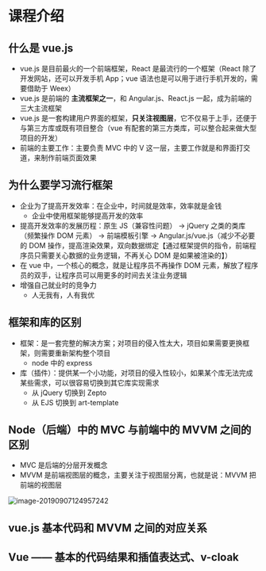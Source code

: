 # 课程介绍

## 什么是 vue.js

* vue.js 是目前最火的一个前端框架，React 是最流行的一个框架（React 除了开发网站，还可以开发手机 App；vue 语法也是可以用于进行手机开发的，需要借助于 Weex）
* vue.js 是前端的 **主流框架之一**，和 Angular.js、React.js 一起，成为前端的三大主流框架
* vue.js 是一套构建用户界面的框架，**只关注视图层**，它不仅易于上手，还便于与第三方库或既有项目整合（vue 有配套的第三方类库，可以整合起来做大型项目的开发）
* 前端的主要工作：主要负责 MVC 中的 V 这一层，主要工作就是和界面打交道，来制作前端页面效果

## 为什么要学习流行框架

* 企业为了提高开发效率：在企业中，时间就是效率，效率就是金钱
  * 企业中使用框架能够提高开发的效率
* 提高开发效率的发展历程：原生 JS（兼容性问题） → jQuery 之类的类库（频繁操作 DOM 元素） → 前端模板引擎 → Angular.js/vue.js（减少不必要的 DOM 操作，提高渲染效果，双向数据绑定【通过框架提供的指令，前端程序员只需要关心数据的业务逻辑，不再关心 DOM 是如果被渲染的】）
* 在 vue 中，一个核心的概念，就是让程序员不再操作 DOM 元素，解放了程序员的双手，让程序员可以用更多的时间去关注业务逻辑
* 增强自己就业时的竞争力
  * 人无我有，人有我优

## 框架和库的区别

* 框架：是一套完整的解决方案；对项目的侵入性太大，项目如果需要更换框架，则需要重新架构整个项目
  * node 中的 express
* 库（插件）：提供某一个小功能，对项目的侵入性较小，如果某个库无法完成某些需求，可以很容易切换到其它库实现需求
  * 从 jQuery 切换到 Zepto
  * 从 EJS 切换到 art-template

## Node（后端）中的 MVC 与前端中的 MVVM 之间的区别

* MVC 是后端的分层开发概念
* MVVM 是前端视图层的概念，主要关注于视图层分离，也就是说：MVVM 把前端的视图层

![image-20190907124957242](/Users/wchya/project/study-record/imgs/image-20190907124957242.png)

## vue.js 基本代码和 MVVM 之间的对应关系

## Vue —— 基本的代码结果和插值表达式、v-cloak

